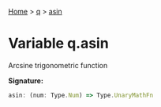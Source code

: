 [Home](../../../index.md) &gt; [q](../../q.md) &gt; [asin](./asin.md)

# Variable q.asin

Arcsine trigonometric function

<b>Signature:</b>

```typescript
asin: (num: Type.Num) => Type.UnaryMathFn
```

